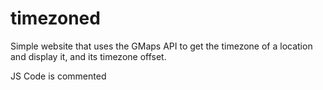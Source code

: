 # timezoned
Simple website that uses the GMaps API to get the timezone of a location and display it, and its timezone offset.

JS Code is commented
